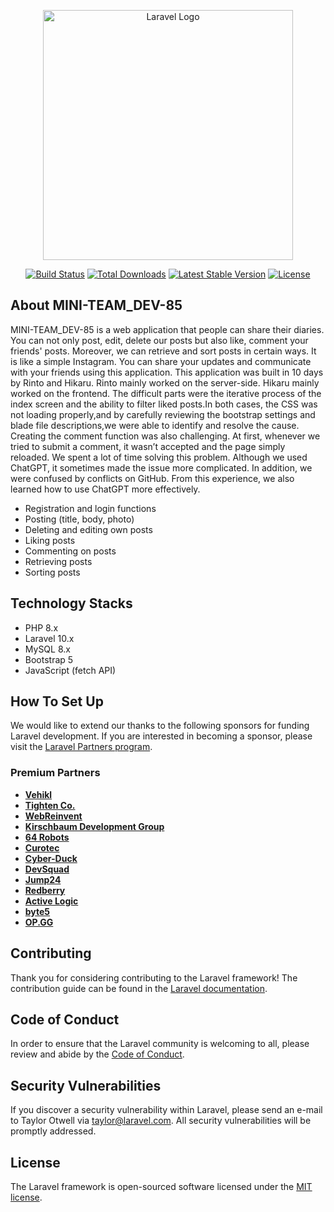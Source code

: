 <p align="center"><a href="https://laravel.com" target="_blank"><img src="https://raw.githubusercontent.com/laravel/art/master/logo-lockup/5%20SVG/2%20CMYK/1%20Full%20Color/laravel-logolockup-cmyk-red.svg" width="400" alt="Laravel Logo"></a></p>

<p align="center">
<a href="https://github.com/laravel/framework/actions"><img src="https://github.com/laravel/framework/workflows/tests/badge.svg" alt="Build Status"></a>
<a href="https://packagist.org/packages/laravel/framework"><img src="https://img.shields.io/packagist/dt/laravel/framework" alt="Total Downloads"></a>
<a href="https://packagist.org/packages/laravel/framework"><img src="https://img.shields.io/packagist/v/laravel/framework" alt="Latest Stable Version"></a>
<a href="https://packagist.org/packages/laravel/framework"><img src="https://img.shields.io/packagist/l/laravel/framework" alt="License"></a>
</p>

## About MINI-TEAM_DEV-85

MINI-TEAM_DEV-85 is a web application that people can share their diaries. You can not only post, edit, delete our posts but also like, comment your friends' posts. Moreover, we can retrieve and sort posts in certain ways. It is like a simple Instagram. You can share your updates and communicate with your friends using this application.
This application was built in 10 days by Rinto and Hikaru.
Rinto mainly worked on the server-side.
Hikaru mainly worked on the frontend.
The difficult parts were the iterative process of the index screen and the ability to filter liked posts.In both cases, 
the CSS was not loading properly,and by carefully reviewing the bootstrap settings and blade file descriptions,we were able to identify
and resolve the cause.
Creating the comment function was also challenging.
At first, whenever we tried to submit a comment, it wasn’t accepted and the page simply reloaded.
We spent a lot of time solving this problem. Although we used ChatGPT, it sometimes made the issue more complicated.
In addition, we were confused by conflicts on GitHub. From this experience, we also learned how to use ChatGPT more effectively.


- Registration and login functions
- Posting (title, body, photo)
- Deleting and editing own posts
- Liking posts
- Commenting on posts
- Retrieving posts
- Sorting posts

## Technology Stacks

- PHP 8.x
- Laravel 10.x
- MySQL 8.x
- Bootstrap 5
- JavaScript (fetch API)

## How To Set Up

We would like to extend our thanks to the following sponsors for funding Laravel development. If you are interested in becoming a sponsor, please visit the [Laravel Partners program](https://partners.laravel.com).

### Premium Partners

- **[Vehikl](https://vehikl.com/)**
- **[Tighten Co.](https://tighten.co)**
- **[WebReinvent](https://webreinvent.com/)**
- **[Kirschbaum Development Group](https://kirschbaumdevelopment.com)**
- **[64 Robots](https://64robots.com)**
- **[Curotec](https://www.curotec.com/services/technologies/laravel/)**
- **[Cyber-Duck](https://cyber-duck.co.uk)**
- **[DevSquad](https://devsquad.com/hire-laravel-developers)**
- **[Jump24](https://jump24.co.uk)**
- **[Redberry](https://redberry.international/laravel/)**
- **[Active Logic](https://activelogic.com)**
- **[byte5](https://byte5.de)**
- **[OP.GG](https://op.gg)**

## Contributing

Thank you for considering contributing to the Laravel framework! The contribution guide can be found in the [Laravel documentation](https://laravel.com/docs/contributions).

## Code of Conduct

In order to ensure that the Laravel community is welcoming to all, please review and abide by the [Code of Conduct](https://laravel.com/docs/contributions#code-of-conduct).

## Security Vulnerabilities

If you discover a security vulnerability within Laravel, please send an e-mail to Taylor Otwell via [taylor@laravel.com](mailto:taylor@laravel.com). All security vulnerabilities will be promptly addressed.

## License

The Laravel framework is open-sourced software licensed under the [MIT license](https://opensource.org/licenses/MIT).
